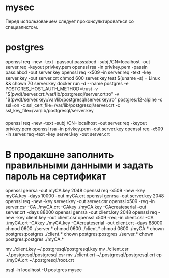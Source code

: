 # mysec

Перед использованием следует проконсультироваться со специалистом.


# postgres

openssl req -new -text -passout pass:abcd -subj /CN=localhost -out server.req -keyout privkey.pem
openssl rsa -in privkey.pem -passin pass:abcd -out server.key
openssl req -x509 -in server.req -text -key server.key -out server.crt
chmod 600 server.key
test $(uname -s) = Linux && chown 70 server.key
docker run -d --name postgres -e POSTGRES_HOST_AUTH_METHOD=trust -v "$(pwd)/server.crt:/var/lib/postgresql/server.crt:ro" -v "$(pwd)/server.key:/var/lib/postgresql/server.key:ro" postgres:12-alpine -c ssl=on -c ssl_cert_file=/var/lib/postgresql/server.crt -c ssl_key_file=/var/lib/postgresql/server.key

###

openssl req -new -text -subj /CN=localhost -out server.req -keyout privkey.pem
openssl rsa -in privkey.pem -out server.key
openssl req -x509 -in server.req -text -key server.key -out server.crt

###
# В продакшне заполнить правильными данными и задать пароль на сертификат

openssl genrsa -out myCA.key 2048
openssl req -x509 -new -key myCA.key -days 10000 -out myCA.crt
openssl genrsa -out server.key 2048
openssl req -new -key server.key -out server.csr
openssl x509 -req -in server.csr -CA ./myCA.crt -CAkey ./myCA.key -CAcreateserial -out server.crt -days 88000
openssl genrsa -out client.key 2048
openssl req -new -key client.key -out client.csr
openssl x509 -req -in client.csr -CA ./myCA.crt -CAkey ./myCA.key -CAcreateserial -out client.crt -days 88000
chmod 0600 ./server.*
chmod 0600 ./client.*
chmod 0600 ./myCA.*
chown postgres:postgres ./client.*
chown postgres:postgres ./server.*
chown postgres:postgres ./myCA.*

mv ./client.key ~/.postgresql/postgresql.key
mv ./client.csr ~/.postgresql/postgresql.csr
mv ./client.crt ~/.postgresql/postgresql.crt
cp ./myCA.crt ~/.postgresql/root.crt

psql -h localhost -U postgres mysec
